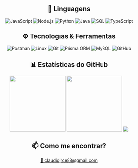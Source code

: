 

<div align="center">

## 🧠 Linguagens

<img src="https://img.shields.io/badge/JavaScript-F7DF1E?style=for-the-badge&logo=javascript&logoColor=000" alt="JavaScript">
<img src="https://img.shields.io/badge/Node.js-339933?style=for-the-badge&logo=nodedotjs&logoColor=white" alt="Node.js">
<img src="https://img.shields.io/badge/Python-3776AB?style=for-the-badge&logo=python&logoColor=white" alt="Python">
<img src="https://img.shields.io/badge/Java-ED8B00?style=for-the-badge&logo=openjdk&logoColor=white" alt="Java">
<img src="https://img.shields.io/badge/SQL-4479A1?style=for-the-badge&logo=mysql&logoColor=white" alt="SQL">
<img src="https://img.shields.io/badge/TypeScript-3178C6?style=for-the-badge&logo=typescript&logoColor=white" alt="TypeScript">



## ⚙️ Tecnologias & Ferramentas

<img src="https://img.shields.io/badge/Postman-FF6C37?style=for-the-badge&logo=postman&logoColor=white" alt="Postman">
<img src="https://img.shields.io/badge/Linux-FCC624?style=for-the-badge&logo=linux&logoColor=000" alt="Linux">
<img src="https://img.shields.io/badge/Git-F05032?style=for-the-badge&logo=git&logoColor=white" alt="Git">
<img src="https://img.shields.io/badge/Prisma-2D3748?style=for-the-badge&logo=prisma&logoColor=white" alt="Prisma ORM">
<img src="https://img.shields.io/badge/MySQL-005C84?style=for-the-badge&logo=mysql&logoColor=white" alt="MySQL">
<img src="https://img.shields.io/badge/GitHub-EAEAEA?style=for-the-badge&logo=github&logoColor=181717" alt="GitHub">



## 📊 Estatísticas do GitHub

<img height="180em" src="https://github-readme-stats.vercel.app/api?username=claudi0jr&show_icons=true&theme=dracula&include_all_commits=true&count_private=true" />
<img height="180em" src="https://github-readme-stats.vercel.app/api/top-langs/?username=claudi0jr&layout=compact&langs_count=7&theme=dracula" />

<img src="https://github-profile-trophy.vercel.app/?username=claudi0jr&theme=radical&no-frame=false&no-bg=true&margin-w=4" />



## 📫 Como me encontrar?

[📧 claudiojrce88@gmail.com](mailto:claudiojrce88@gmail.com)

</div>
